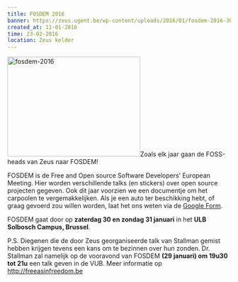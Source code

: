 ```yaml
---
title: FOSDEM 2016
banner: https://zeus.ugent.be/wp-content/uploads/2016/01/fosdem-2016-300x225.jpg
created_at: 11-01-2016
time: 23-02-2016
location: Zeus kelder
---
```


<a href="http://zeus.ugent.be/2016/01/11/fosdem-2016/fosdem-2016/" rel="attachment wp-att-2397"><img src="https://zeus.ugent.be/wp-content/uploads/2016/01/fosdem-2016-300x225.jpg" alt="fosdem-2016" width="300" height="225" class="alignright size-medium wp-image-2397" /></a>Zoals elk jaar gaan de FOSS-heads van Zeus naar FOSDEM!

FOSDEM is de Free and Open source Software Developers’ European Meeting. Hier worden verschillende talks (en stickers) over open source projecten gegeven. Ook dit jaar voorzien we een documentje om het carpoolen te vergemakkelijken. Als je een auto ter beschikking hebt, of graag gevoerd zou willen worden, laat het ons weten via de <a href="https://goo.gl/8DTEId">Google Form</a>.

FOSDEM gaat door op <strong>zaterdag 30 en zondag 31 januari</strong> in het <strong>ULB Solbosch Campus, Brussel</strong>.

P.S. Diegenen die de door Zeus georganiseerde talk van Stallman gemist hebben krijgen tevens een kans om te bezinnen over hun zonden. Dr. Stallman zal namelijk op de vooravond van FOSDEM <strong>(29 januari) om 19u30 tot 21u</strong> een talk geven in de VUB. Meer informatie op <a href="http://freeasinfreedom.be">http://freeasinfreedom.be</a>
